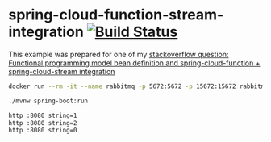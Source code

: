 # spring-cloud-function-stream-integration [![Build Status](https://travis-ci.org/daggerok/spring-cloud-function-stream-integration.svg?branch=master)](https://travis-ci.org/daggerok/spring-cloud-function-stream-integration)

This example was prepared for one of my [stackoverflow question: Functional programming model bean definition and spring-cloud-function + spring-cloud-stream integration](https://stackoverflow.com/questions/56517391/functional-programming-model-bean-definition-and-spring-cloud-function-spring)

```bash
docker run --rm -it --name rabbitmq -p 5672:5672 -p 15672:15672 rabbitmq:3.7.15-management-alpine

./mvnw spring-boot:run

http :8080 string=1
http :8080 string=2
http :8080 string=0
```
